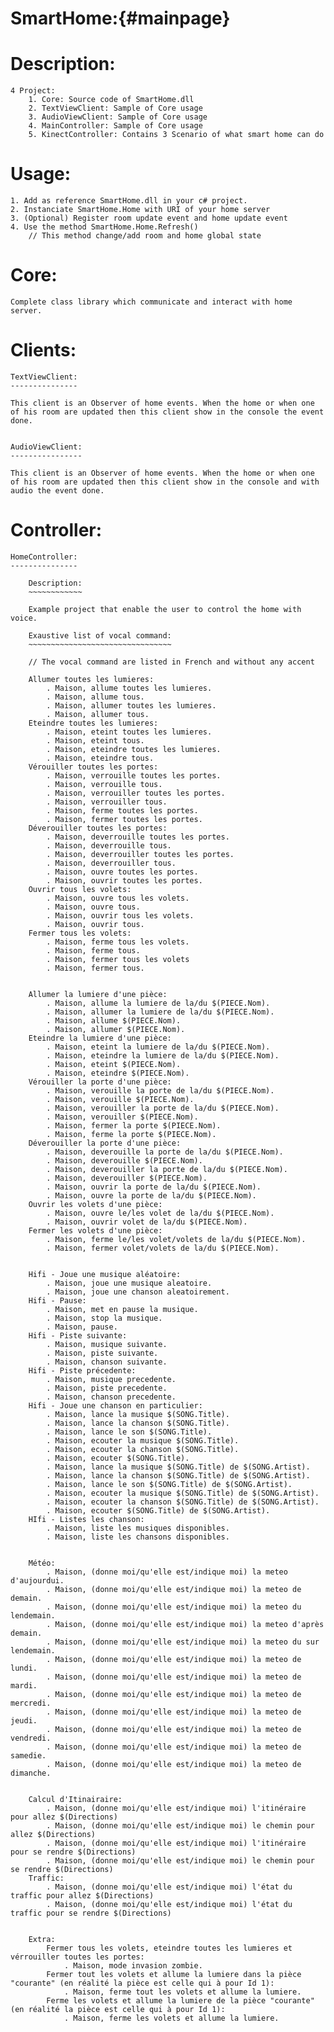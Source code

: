 
SmartHome:{#mainpage}
==========

Description:
============

	4 Project:
		1. Core: Source code of SmartHome.dll
		2. TextViewClient: Sample of Core usage
		3. AudioViewClient: Sample of Core usage
		4. MainController: Sample of Core usage
		5. KinectController: Contains 3 Scenario of what smart home can do
		
		
Usage:
======

	1. Add as reference SmartHome.dll in your c# project.
	2. Instanciate SmartHome.Home with URI of your home server
	3. (Optional) Register room update event and home update event
	4. Use the method SmartHome.Home.Refresh()
		// This method change/add room and home global state
	
	
Core:
=====

	Complete class library which communicate and interact with home server.


Clients:
========
	
	TextViewClient:
	---------------
	
	This client is an Observer of home events. When the home or when one of his room are updated then this client show in the console the event done.
		
		
	AudioViewClient:
	----------------

	This client is an Observer of home events. When the home or when one of his room are updated then this client show in the console and with audio the event done.
	


Controller:
===========

	HomeController:
	---------------

		Description:
		~~~~~~~~~~~~

		Example project that enable the user to control the home with voice.

		Exaustive list of vocal command:
		~~~~~~~~~~~~~~~~~~~~~~~~~~~~~~~~

		// The vocal command are listed in French and without any accent

		Allumer toutes les lumieres:
			. Maison, allume toutes les lumieres.
			. Maison, allume tous.
			. Maison, allumer toutes les lumieres.
			. Maison, allumer tous.
		Eteindre toutes les lumieres:
			. Maison, eteint toutes les lumieres.
			. Maison, eteint tous.
			. Maison, eteindre toutes les lumieres.
			. Maison, eteindre tous.
		Vérouiller toutes les portes:
			. Maison, verrouille toutes les portes.
			. Maison, verrouille tous.
			. Maison, verrouiller toutes les portes.
			. Maison, verrouiller tous.
			. Maison, ferme toutes les portes.
			. Maison, fermer toutes les portes.
		Déverouiller toutes les portes:
			. Maison, deverrouille toutes les portes.
			. Maison, deverrouille tous.
			. Maison, deverrouiller toutes les portes.
			. Maison, deverrouiller tous.
			. Maison, ouvre toutes les portes.
			. Maison, ouvrir toutes les portes.
		Ouvrir tous les volets:
			. Maison, ouvre tous les volets.
			. Maison, ouvre tous.
			. Maison, ouvrir tous les volets.
			. Maison, ouvrir tous.
		Fermer tous les volets:
			. Maison, ferme tous les volets.
			. Maison, ferme tous.
			. Maison, fermer tous les volets
			. Maison, fermer tous.
		
		
		Allumer la lumiere d'une pièce:
			. Maison, allume la lumiere de la/du $(PIECE.Nom).
			. Maison, allumer la lumiere de la/du $(PIECE.Nom).
			. Maison, allume $(PIECE.Nom).
			. Maison, allumer $(PIECE.Nom).
		Eteindre la lumiere d'une pièce:
			. Maison, eteint la lumiere de la/du $(PIECE.Nom).
			. Maison, eteindre la lumiere de la/du $(PIECE.Nom).
			. Maison, eteint $(PIECE.Nom).
			. Maison, eteindre $(PIECE.Nom).
		Vérouiller la porte d'une pièce:
			. Maison, verouille la porte de la/du $(PIECE.Nom).
			. Maison, verouille $(PIECE.Nom).
			. Maison, verouiller la porte de la/du $(PIECE.Nom).
			. Maison, verouiller $(PIECE.Nom).
			. Maison, fermer la porte $(PIECE.Nom).
			. Maison, ferme la porte $(PIECE.Nom).
		Déverouiller la porte d'une pièce:
			. Maison, deverouille la porte de la/du $(PIECE.Nom).
			. Maison, deverouille $(PIECE.Nom).
			. Maison, deverouiller la porte de la/du $(PIECE.Nom).
			. Maison, deverouiller $(PIECE.Nom).
			. Maison, ouvrir la porte de la/du $(PIECE.Nom).
			. Maison, ouvre la porte de la/du $(PIECE.Nom).
		Ouvrir les volets d'une pièce:
			. Maison, ouvre le/les volet de la/du $(PIECE.Nom).
			. Maison, ouvrir volet de la/du $(PIECE.Nom).
		Fermer les volets d'une pièce:
			. Maison, ferme le/les volet/volets de la/du $(PIECE.Nom).
			. Maison, fermer volet/volets de la/du $(PIECE.Nom).
		
		
		Hifi - Joue une musique aléatoire:
			. Maison, joue une musique aleatoire.
			. Maison, joue une chanson aleatoirement.
		Hifi - Pause:
			. Maison, met en pause la musique.
			. Maison, stop la musique.
			. Maison, pause.
		Hifi - Piste suivante:
			. Maison, musique suivante.
			. Maison, piste suivante.
			. Maison, chanson suivante.
		Hifi - Piste précedente:
			. Maison, musique precedente.
			. Maison, piste precedente.
			. Maison, chanson precedente.
		Hifi - Joue une chanson en particulier:
			. Maison, lance la musique $(SONG.Title).
			. Maison, lance la chanson $(SONG.Title).
			. Maison, lance le son $(SONG.Title).
			. Maison, ecouter la musique $(SONG.Title).
			. Maison, ecouter la chanson $(SONG.Title).
			. Maison, ecouter $(SONG.Title).
			. Maison, lance la musique $(SONG.Title) de $(SONG.Artist).
			. Maison, lance la chanson $(SONG.Title) de $(SONG.Artist).
			. Maison, lance le son $(SONG.Title) de $(SONG.Artist).
			. Maison, ecouter la musique $(SONG.Title) de $(SONG.Artist).
			. Maison, ecouter la chanson $(SONG.Title) de $(SONG.Artist).
			. Maison, ecouter $(SONG.Title) de $(SONG.Artist).
		HIfi - Listes les chanson:
			. Maison, liste les musiques disponibles.
			. Maison, liste les chansons disponibles.
		
		
		Météo:
			. Maison, (donne moi/qu'elle est/indique moi) la meteo d'aujourdui.
			. Maison, (donne moi/qu'elle est/indique moi) la meteo de demain.
			. Maison, (donne moi/qu'elle est/indique moi) la meteo du lendemain.
			. Maison, (donne moi/qu'elle est/indique moi) la meteo d'après demain.
			. Maison, (donne moi/qu'elle est/indique moi) la meteo du sur lendemain.
			. Maison, (donne moi/qu'elle est/indique moi) la meteo de lundi.
			. Maison, (donne moi/qu'elle est/indique moi) la meteo de mardi.
			. Maison, (donne moi/qu'elle est/indique moi) la meteo de mercredi.
			. Maison, (donne moi/qu'elle est/indique moi) la meteo de jeudi.
			. Maison, (donne moi/qu'elle est/indique moi) la meteo de vendredi.
			. Maison, (donne moi/qu'elle est/indique moi) la meteo de samedie.
			. Maison, (donne moi/qu'elle est/indique moi) la meteo de dimanche.
		
		
		Calcul d'Itinairaire:
			. Maison, (donne moi/qu'elle est/indique moi) l'itinéraire pour allez $(Directions)
			. Maison, (donne moi/qu'elle est/indique moi) le chemin pour allez $(Directions)
			. Maison, (donne moi/qu'elle est/indique moi) l'itinéraire pour se rendre $(Directions)
			. Maison, (donne moi/qu'elle est/indique moi) le chemin pour se rendre $(Directions)
		Traffic:
			. Maison, (donne moi/qu'elle est/indique moi) l'état du traffic pour allez $(Directions)
			. Maison, (donne moi/qu'elle est/indique moi) l'état du traffic pour se rendre $(Directions)
			
			
		Extra:
			Fermer tous les volets, eteindre toutes les lumieres et vérrouiller toutes les portes:
				. Maison, mode invasion zombie.
			Fermer tout les volets et allume la lumiere dans la pièce "courante" (en réalité la pièce est celle qui à pour Id 1):
				. Maison, ferme tout les volets et allume la lumiere.
			Ferme les volets et allume la lumiere de la pièce "courante" (en réalité la pièce est celle qui à pour Id 1):
				. Maison, ferme les volets et allume la lumiere.
				






